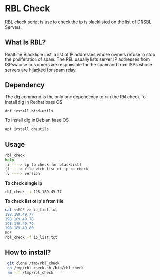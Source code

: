 # RBL Check

RBL check script is use to check the ip is blacklisted on the list of DNSBL Servers.

## What Is RBL?

Realtime Blackhole List, a list of IP addresses whose owners refuse to stop the proliferation of spam. The RBL usually lists server IP addresses from ISPswhose customers are responsible for the spam and from ISPs whose servers are hijacked for spam relay.

## Dependency
 The dig command is the only one dependency to run the Rbl check
 To install dig in Redhat base OS
 ```bash
dnf install bind-utils
 ```
 To install dig in Debian base OS
```bash
apt install dnsutils
 ```

## Usage

```bash
rbl_check
help
[i ----> ip to check for blacklist]
[f ----> file with list of ip to check]
[v ----> version]
 ```
**To check single ip**
```bash
rbl_check -i 198.189.49.77
```
**To check list of ip's from file**
 ```bash
cat <<EOF >> ip_list.txt
198.189.49.77
198.189.49.78
198.189.49.79
198.189.49.80
EOF
rbl_check -f ip_list.txt
```
## How to install?
```bash
 git clone /tmp/rbl_check
 cp /tmp/rbl_check.sh /bin/rbl_check
 rm -rf /tmp/rbl_check
 ```
